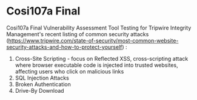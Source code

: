# Cosi107a Final
Cosi107a Final Vulnerability Assessment Tool 
Testing for Tripwire Integrity Management's recent listing of common security attacks (https://www.tripwire.com/state-of-security/most-common-website-security-attacks-and-how-to-protect-yourself) :
  1. Cross-Site Scripting - focus on Reflected XSS, cross-scripting attack where browser executable          code is injected into trusted websites, affecting users who click on malicious links
  2. SQL Injection Attacks
  3. Broken Authentication
  4. Drive-By Download
  
